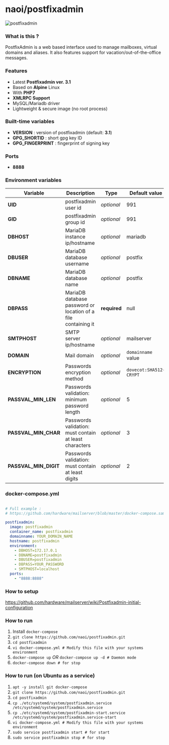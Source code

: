 # naoi/postfixadmin

![postfixadmin](http://i.imgur.com/UCtvKHR.png "postfixadmin")

### What is this ?

PostfixAdmin is a web based interface used to manage mailboxes, virtual domains and aliases. It also features support for vacation/out-of-the-office messages.

### Features

- Latest **Postfixadmin ver. 3.1**
- Based on **Alpine** Linux
- With **PHP7**
- **XMLRPC Support**
- MySQL/Mariadb driver
- Lightweight & secure image (no root process)

### Built-time variables

- **VERSION** : version of postfixadmin (default: **3.1**)
- **GPG_SHORTID** : short gpg key ID
- **GPG_FINGERPRINT** : fingerprint of signing key

### Ports

- **8888**

### Environment variables

| Variable | Description | Type | Default value |
| -------- | ----------- | ---- | ------------- |
| **UID** | postfixadmin user id | *optional* | 991
| **GID** | postfixadmin group id | *optional* | 991
| **DBHOST** | MariaDB instance ip/hostname | *optional* | mariadb
| **DBUSER** | MariaDB database username | *optional* | postfix
| **DBNAME** | MariaDB database name | *optional* | postfix
| **DBPASS** | MariaDB database password or location of a file containing it | **required** | null
| **SMTPHOST** | SMTP server ip/hostname | *optional* | mailserver
| **DOMAIN** | Mail domain | *optional* | `domainname` value
| **ENCRYPTION** | Passwords encryption method | *optional* | `dovecot:SHA512-CRYPT`
| **PASSVAL_MIN_LEN** | Passwords validation: minimum password length | *optional* | 5
| **PASSVAL_MIN_CHAR** | Passwords validation: must contain at least characters | *optional* | 3
| **PASSVAL_MIN_DIGIT** | Passwords validation: must contain at least digits | *optional* | 2

### docker-compose.yml

```yml

# Full example :
# https://github.com/hardware/mailserver/blob/master/docker-compose.sample.yml

postfixadmin:
  image: postfixadmin
  container_name: postfixadmin
  domainname: YOUR_DOMAIN_NAME
  hostname: postfixadmin
  environment:
    - DBHOST=172.17.0.1
    - DBNAME=postfixadmin
    - DBUSER=postfixadmin
    - DBPASS=YOUR_PASSWORD
    - SMTPHOST=localhost
  ports:
    - "8888:8888"
```

### How to setup

https://github.com/hardware/mailserver/wiki/Postfixadmin-initial-configuration

### How to run

1. Install `docker-compose`
2. `git clone https://github.com/naoi/postfixadmin.git`
3. `cd postfixadmin`
4. `vi docker-compose.yml # Modify this file with your systems environment`
5. `docker-compose up` _OR_ `docker-compose up -d # Daemon mode`
6. `docker-compose down # for stop`

### How to run (on **Ubuntu** as a service)

1. `apt -y install git docker-compose`
2. `git clone https://github.com/naoi/postfixadmin.git`
3. `cd postfixadmin`
4. `cp ./etc/systemd/system/postfixadmin.service /etc/systemd/system/postfixadmin.service`
5. `cp ./etc/systemd/system/postfixadmin-start.service /etc/systemd/system/postfixadmin.service-start`
6. `vi docker-compose.yml # Modify this file with your systems environment`
7. `sudo service postfixadmin start # for start`
8. `sudo service postfixadmin stop # for stop`

